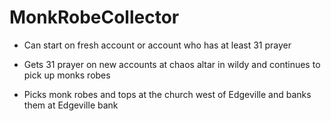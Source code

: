 # MonkRobeCollector
* Can start on fresh account or account who has at least 31 prayer

* Gets 31 prayer on new accounts at chaos altar in wildy and continues to pick up monks robes
* Picks monk robes and tops at the church west of Edgeville and banks them at Edgeville bank
